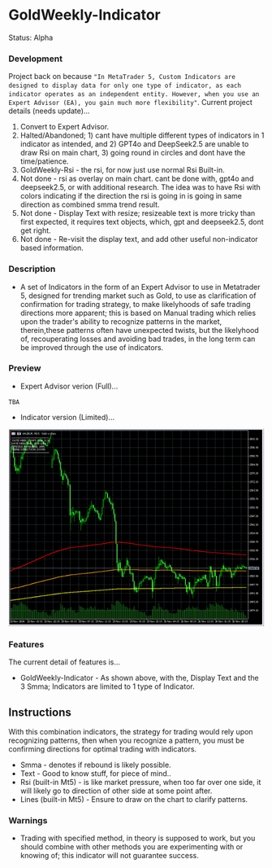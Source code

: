 # GoldWeekly-Indicator
Status: Alpha

### Development
Project back on because `"In MetaTrader 5, Custom Indicators are designed to display data for only one type of indicator, as each indicator operates as an independent entity. However, when you use an Expert Advisor (EA), you gain much more flexibility"`. Current project details (needs update)...
1. Convert to Expert Advisor.
2. Halted/Abandoned; 1) cant have multiple different types of indicators in 1 indicator as intended, and 2) GPT4o and DeepSeek2.5 are unable to draw Rsi on main chart, 3) going round in circles and dont have the time/patience.
3. GoldWeekly-Rsi - the rsi, for now just use normal Rsi Built-in.
4. Not done - rsi as overlay on main chart. cant be done with, gpt4o and deepseek2.5, or with additional research. The idea was to have Rsi with colors indicating if the direction the rsi is going in is going in same direction as combined smma trend result.
5. Not done - Display Text with resize; resizeable text is more tricky than first expected, it requires text objects, which, gpt and deepseek2.5, dont get right. 
6. Not done - Re-visit the display text, and add other useful non-indicator based information.

### Description
- A set of Indicators in the form of an Expert Advisor to use in Metatrader 5, designed for trending market such as Gold, to use as clarification of confirmation for trading strategy, to make likelyhoods of safe trading directions more apparent; this is based on Manual trading which relies upon the trader's ability to recognize patterns in the market, therein,these patterns often have unexpected twists, but the likelyhood of, recouperating losses and avoiding bad trades, in the long term can be improved through the use of indicators.

### Preview
- Expert Advisor verion (Full)...
```
TBA
```
- Indicator version (Limited)...

![indicator preview](media/preview.png)

### Features
The current detail of features is... 
- GoldWeekly-Indicator - As shown above, with the, Display Text and the 3 Smma; Indicators are limited to 1 type of Indicator. 

## Instructions
With this combination indicators, the strategy for trading would rely upon recognizing patterns, then when you recognize a pattern, you must be confirming directions for optimal trading with indicators. 
- Smma - denotes if rebound is likely possible.
- Text - Good to know stuff, for piece of mind..
- Rsi (built-in Mt5) - is like market pressure, when too far over one side, it will likely go to direction of other side at some point after.
- Lines (built-in Mt5) - Ensure to draw on the chart to clarify patterns.

### Warnings
- Trading with specified method, in theory is supposed to work, but you should combine with other methods you are experimenting with or knowing of; this indicator will not guarantee success.
